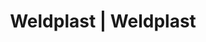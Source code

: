 ---
Filename: "eshop-products-variant117"
Link: "file:/Users/vinayakpatel/Downloads/www.weldplast.cz/eshop_products_compare/add/eshop-products-variant117"
product_name: "null"
product_id: "null"
title: "Weldplast | Weldplast"
product_desc: ""
product_specs: ""
product_downloads: ""
href: ""
p_desc_2: ""
accessories: ""
similar_products: ""
---